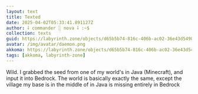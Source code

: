 ```yaml
---
layout: text
title: Texted
date: 2025-04-02T05:33:41.891127Z
author: ⸸ commander ░ nova ⸸ :~$
collection: texts
guid: https://labyrinth.zone/objects/d65b5b74-816c-406b-ac02-36e43d54901b
avatar: /img/avatar/daemon.png
akkoma: https://labyrinth.zone/objects/d65b5b74-816c-406b-ac02-36e43d54901b
tags: [akkoma, labyrinth-zone]
---
```


<p>Wild. I grabbed the seed from one of my world's in Java (Minecraft), and input it into Bedrock. The world is basically exactly the same, except the village my base is in the middle of in Java is missing entirely in Bedrock</p>
